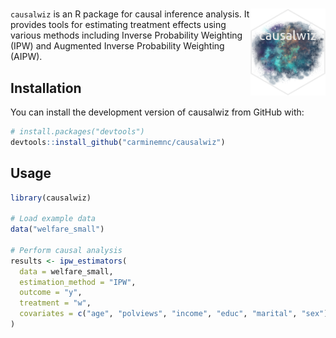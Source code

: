 # <img src="man/figures/logo.png" align="right" height="139"/>

`causalwiz` is an R package for causal inference analysis. It provides tools for estimating treatment effects using various methods including Inverse Probability Weighting (IPW) and Augmented Inverse Probability Weighting (AIPW).

## Installation

You can install the development version of causalwiz from GitHub with:

``` r
# install.packages("devtools")
devtools::install_github("carminemnc/causalwiz")
```

## Usage

``` r
library(causalwiz)

# Load example data
data("welfare_small")

# Perform causal analysis
results <- ipw_estimators(
  data = welfare_small,
  estimation_method = "IPW",
  outcome = "y",
  treatment = "w",
  covariates = c("age", "polviews", "income", "educ", "marital", "sex")
)
```
